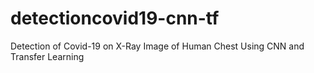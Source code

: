# detectioncovid19-cnn-tf
Detection of Covid-19 on X-Ray Image of Human Chest Using CNN and Transfer Learning

